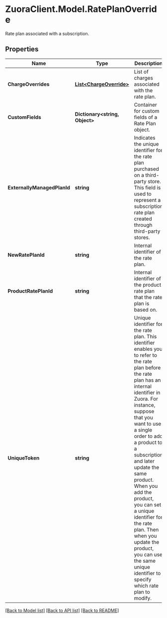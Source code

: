 # ZuoraClient.Model.RatePlanOverride
Rate plan associated with a subscription. 

## Properties

Name | Type | Description | Notes
------------ | ------------- | ------------- | -------------
**ChargeOverrides** | [**List&lt;ChargeOverride&gt;**](ChargeOverride.md) | List of charges associated with the rate plan.  | [optional] 
**CustomFields** | **Dictionary&lt;string, Object&gt;** | Container for custom fields of a Rate Plan object.  | [optional] 
**ExternallyManagedPlanId** | **string** | Indicates the unique identifier for the rate plan purchased on a third-party store. This field is used to represent a subscription rate plan created through third-party stores.  | [optional] 
**NewRatePlanId** | **string** | Internal identifier of the rate plan.  | [optional] 
**ProductRatePlanId** | **string** | Internal identifier of the product rate plan that the rate plan is based on.  | 
**UniqueToken** | **string** | Unique identifier for the rate plan. This identifier enables you to refer to the rate plan before the rate plan has an internal identifier in Zuora.  For instance, suppose that you want to use a single order to add a product to a subscription and later update the same product. When you add the product, you can set a unique identifier for the rate plan. Then when you update the product, you can use the same unique identifier to specify which rate plan to modify.  | [optional] 

[[Back to Model list]](../README.md#documentation-for-models) [[Back to API list]](../README.md#documentation-for-api-endpoints) [[Back to README]](../README.md)

